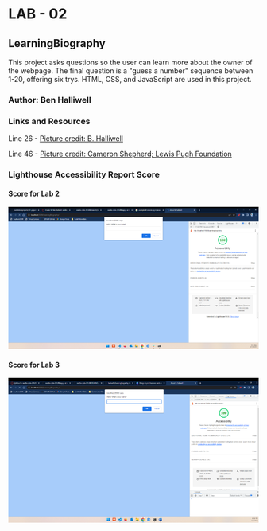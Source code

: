 # LAB - 02

## LearningBiography

This project asks questions so the user can learn more about the owner of the webpage. The final question is a "guess a number" sequence between 1-20, offering six trys. HTML, CSS, and JavaScript are used in this project.

### Author: Ben Halliwell

### Links and Resources

Line 26 - [Picture credit: B. Halliwell](https://beehoppyflowers.com/)

Line 46 - [Picture credit: Cameron Shepherd; Lewis Pugh Foundation](https://lewispughfoundation.org/)

### Lighthouse Accessibility Report Score

#### Score for Lab 2

![Lighthouse score Lab 2](css/img/website_outcome_Lab2_201.png)

#### Score for Lab 3

![Lighthouse score Lab3](css/img/LighthouseScoreLab3.png)
